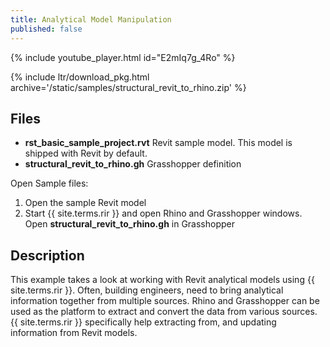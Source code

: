 ```yaml
---
title: Analytical Model Manipulation
published: false
---
```


<!-- intro video -->
{% include youtube_player.html id="E2mIq7g_4Ro" %}

{% include ltr/download_pkg.html archive='/static/samples/structural_revit_to_rhino.zip' %}

## Files

- **rst_basic_sample_project.rvt** Revit sample model. This model is shipped with Revit by default.
- **structural_revit_to_rhino.gh** Grasshopper definition

Open Sample files:

1. Open the sample Revit model
2. Start {{ site.terms.rir }} and open Rhino and Grasshopper windows. Open **structural_revit_to_rhino.gh** in Grasshopper

## Description

This example takes a look at working with Revit analytical models using {{ site.terms.rir }}. Often, building engineers, need to bring analytical information together from multiple sources. Rhino and Grasshopper can be used as the platform to extract and convert the data from various sources. {{ site.terms.rir }} specifically help extracting from, and updating information from Revit models.
